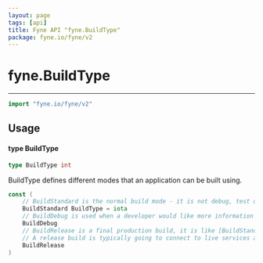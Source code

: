 ```yaml
---
layout: page
tags: [api]
title: Fyne API "fyne.BuildType"
package: fyne.io/fyne/v2
---
```


# fyne.BuildType
---
```go
import "fyne.io/fyne/v2"
```

## Usage

#### type BuildType

```go
type BuildType int
```

BuildType defines different modes that an application can be built using.

```go
const (
	// BuildStandard is the normal build mode - it is not debug, test or release mode.
	BuildStandard BuildType = iota
	// BuildDebug is used when a developer would like more information and visual output for app debugging.
	BuildDebug
	// BuildRelease is a final production build, it is like [BuildStandard] but will use distribution certificates.
	// A release build is typically going to connect to live services and is not usually used during development.
	BuildRelease
)
```

